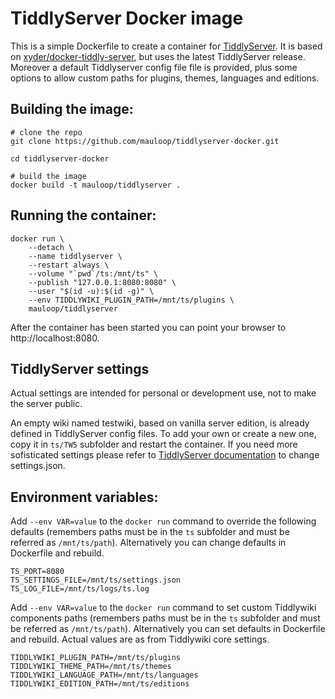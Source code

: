 # TiddlyServer Docker image

This is a simple Dockerfile to create a container for [TiddlyServer](https://github.com/Arlen22/TiddlyServer). It is based on [xyder/docker-tiddly-server](https://github.com/xyder/docker-tiddly-server), but uses the latest TiddlyServer release. Moreover a default Tiddlyserver config file file is provided, plus some options to allow custom paths for plugins, themes, languages and editions.

## Building the image:

```
# clone the repo
git clone https://github.com/mauloop/tiddlyserver-docker.git

cd tiddlyserver-docker

# build the image
docker build -t mauloop/tiddlyserver .
```

## Running the container:

```
docker run \
	--detach \
	--name tiddlyserver \
	--restart always \
	--volume "`pwd`/ts:/mnt/ts" \
	--publish "127.0.0.1:8080:8080" \
	--user "$(id -u):$(id -g)" \
	--env TIDDLYWIKI_PLUGIN_PATH=/mnt/ts/plugins \
	mauloop/tiddlyserver
```

After the container has been started you can point your browser to http://localhost:8080.

## TiddlyServer settings

Actual settings are intended for personal or development use, not to make the server public.

An empty wiki named testwiki, based on vanilla server edition, is already defined in TiddlyServer config files.
To add your own or create a new one, copy it in `ts/TW5` subfolder and restart the container. If you need more sofisticated settings please refer to [TiddlyServer documentation](https://arlen22.github.io/tiddlyserver/docs/serverconfig.html) to change settings.json.

## Environment variables:

Add `--env VAR=value` to the `docker run` command to override the following defaults (remembers paths must be in the `ts` subfolder and must be referred as `/mnt/ts/path`).
Alternatively you can change defaults in Dockerfile and rebuild.

```
TS_PORT=8080
TS_SETTINGS_FILE=/mnt/ts/settings.json
TS_LOG_FILE=/mnt/ts/logs/ts.log
```

Add `--env VAR=value` to the `docker run` command to set custom Tiddlywiki components paths (remembers paths must be in the `ts` subfolder and must be referred as `/mnt/ts/path`).
Alternatively you can set defaults in Dockerfile and rebuild. Actual values are as from Tiddlywiki core settings.

```
TIDDLYWIKI_PLUGIN_PATH=/mnt/ts/plugins
TIDDLYWIKI_THEME_PATH=/mnt/ts/themes
TIDDLYWIKI_LANGUAGE_PATH=/mnt/ts/languages
TIDDLYWIKI_EDITION_PATH=/mnt/ts/editions
```

